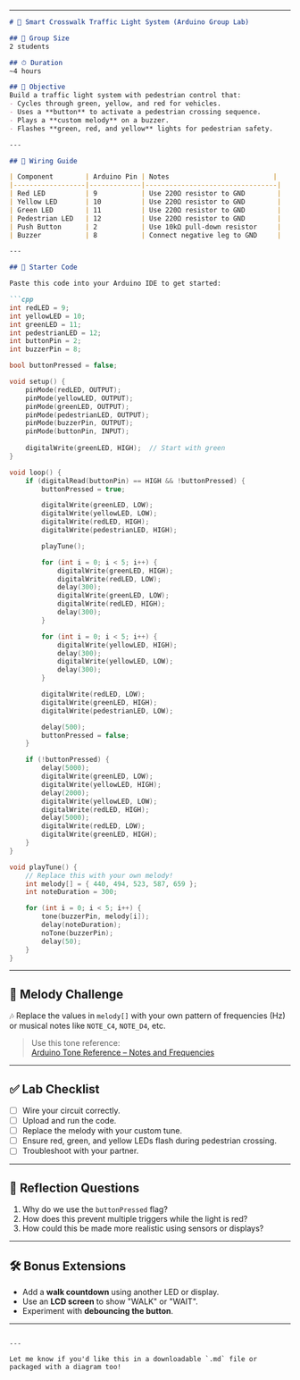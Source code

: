 

---

```markdown
# 🚦 Smart Crosswalk Traffic Light System (Arduino Group Lab)

## 👥 Group Size
2 students

## ⏱ Duration
~4 hours

## 🎯 Objective
Build a traffic light system with pedestrian control that:
- Cycles through green, yellow, and red for vehicles.
- Uses a **button** to activate a pedestrian crossing sequence.
- Plays a **custom melody** on a buzzer.
- Flashes **green, red, and yellow** lights for pedestrian safety.

---

## 🔌 Wiring Guide

| Component        | Arduino Pin | Notes                          |
|------------------|-------------|---------------------------------|
| Red LED          | 9           | Use 220Ω resistor to GND        |
| Yellow LED       | 10          | Use 220Ω resistor to GND        |
| Green LED        | 11          | Use 220Ω resistor to GND        |
| Pedestrian LED   | 12          | Use 220Ω resistor to GND        |
| Push Button      | 2           | Use 10kΩ pull-down resistor     |
| Buzzer           | 8           | Connect negative leg to GND     |

---

## 🧾 Starter Code

Paste this code into your Arduino IDE to get started:

```cpp
int redLED = 9;
int yellowLED = 10;
int greenLED = 11;
int pedestrianLED = 12;
int buttonPin = 2;
int buzzerPin = 8;

bool buttonPressed = false;

void setup() {
    pinMode(redLED, OUTPUT);
    pinMode(yellowLED, OUTPUT);
    pinMode(greenLED, OUTPUT);
    pinMode(pedestrianLED, OUTPUT);
    pinMode(buzzerPin, OUTPUT);
    pinMode(buttonPin, INPUT);
    
    digitalWrite(greenLED, HIGH);  // Start with green
}

void loop() {
    if (digitalRead(buttonPin) == HIGH && !buttonPressed) {
        buttonPressed = true;

        digitalWrite(greenLED, LOW);
        digitalWrite(yellowLED, LOW);
        digitalWrite(redLED, HIGH);
        digitalWrite(pedestrianLED, HIGH);

        playTune();

        for (int i = 0; i < 5; i++) {
            digitalWrite(greenLED, HIGH);
            digitalWrite(redLED, LOW);
            delay(300);
            digitalWrite(greenLED, LOW);
            digitalWrite(redLED, HIGH);
            delay(300);
        }

        for (int i = 0; i < 5; i++) {
            digitalWrite(yellowLED, HIGH);
            delay(300);
            digitalWrite(yellowLED, LOW);
            delay(300);
        }

        digitalWrite(redLED, LOW);
        digitalWrite(greenLED, HIGH);
        digitalWrite(pedestrianLED, LOW);

        delay(500);
        buttonPressed = false;
    }

    if (!buttonPressed) {
        delay(5000);
        digitalWrite(greenLED, LOW);
        digitalWrite(yellowLED, HIGH);
        delay(2000);
        digitalWrite(yellowLED, LOW);
        digitalWrite(redLED, HIGH);
        delay(5000);
        digitalWrite(redLED, LOW);
        digitalWrite(greenLED, HIGH);
    }
}

void playTune() {
    // Replace this with your own melody!
    int melody[] = { 440, 494, 523, 587, 659 };
    int noteDuration = 300;

    for (int i = 0; i < 5; i++) {
        tone(buzzerPin, melody[i]);
        delay(noteDuration);
        noTone(buzzerPin);
        delay(50);
    }
}
```

---

## 🎵 Melody Challenge

🎶 Replace the values in `melody[]` with your own pattern of frequencies (Hz) or musical notes like `NOTE_C4`, `NOTE_D4`, etc.

> Use this tone reference:  
> [Arduino Tone Reference – Notes and Frequencies](https://www.arduino.cc/en/Tutorial/BuiltInExamples/toneMelody)

---

## ✅ Lab Checklist

- [ ] Wire your circuit correctly.
- [ ] Upload and run the code.
- [ ] Replace the melody with your custom tune.
- [ ] Ensure red, green, and yellow LEDs flash during pedestrian crossing.
- [ ] Troubleshoot with your partner.

---

## 🧠 Reflection Questions

1. Why do we use the `buttonPressed` flag?
2. How does this prevent multiple triggers while the light is red?
3. How could this be made more realistic using sensors or displays?

---

## 🛠 Bonus Extensions

- Add a **walk countdown** using another LED or display.
- Use an **LCD screen** to show "WALK" or "WAIT".
- Experiment with **debouncing the button**.

---

```

---

Let me know if you'd like this in a downloadable `.md` file or packaged with a diagram too!
